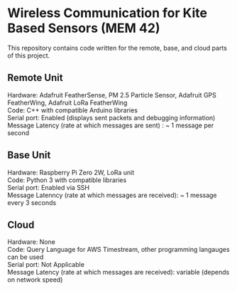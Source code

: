 # Wireless Communication for Kite Based Sensors (MEM 42)

This repository contains code written for the remote, base, and cloud parts of this project.

## Remote Unit

Hardware: Adafruit FeatherSense, PM 2.5 Particle Sensor, Adafruit GPS FeatherWing, Adafruit LoRa FeatherWing\
Code: C++ with compatible Arduino libraries\
Serial port: Enabled (displays sent packets and debugging information)\
Message Latency (rate at which messages are sent) : ~ 1 message per second

## Base Unit

Hardware: Raspberry Pi Zero 2W, LoRa unit\
Code: Python 3 with compatible libraries\
Serial port: Enabled via SSH\
Message Latenncy (rate at which messages are received): ~ 1 message every 3 seconds

## Cloud
Hardware: None\
Code: Query Language for AWS Timestream, other programming langauges can be used\
Serial port: Not Applicable\
Message Latency (rate at which messages are received): variable (depends on network speed)
